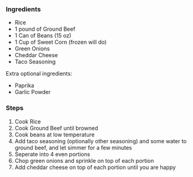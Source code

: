 <!--title:🌯 Burrito Bowl-->

### Ingredients

- Rice
- 1 pound of Ground Beef
- 1 Can of Beans (15 oz)
- 1 Cup of Sweet Corn (frozen will do)
- Green Onions
- Cheddar Cheese
- Taco Seasoning

Extra optional ingredients:

- Paprika
- Garlic Powder

### Steps

1. Cook Rice
2. Cook Ground Beef until browned
3. Cook beans at low temperature
4. Add taco seasoning (optionally other seasoning) and some water to ground beef, and let simmer for a few minutes
5. Seperate into 4 even portions
6. Chop green onions and sprinkle on top of each portion
7. Add cheddar cheese on top of each portion until you are happy
